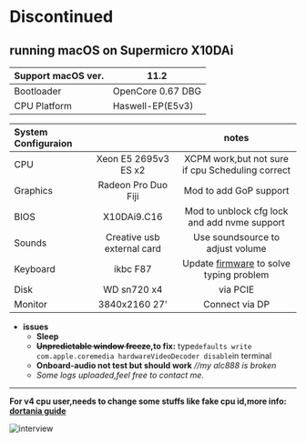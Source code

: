 # Discontinued
## running macOS on Supermicro X10DAi 
|Support macOS ver.|11.2|
|:-|-|
|Bootloader|OpenCore 0.67 DBG|
|CPU Platform|Haswell-EP(E5v3)

|System Configuraion||notes|
|:-|:-:|:-:|
|CPU|Xeon E5 2695v3 ES x2|XCPM work,but not sure if cpu Scheduling correct|
|Graphics|Radeon Pro Duo Fiji |Mod to add GoP support| 
|BIOS|X10DAi9.C16|Mod to unblock cfg lock and add nvme support|
|Sounds|Creative usb external card|Use soundsource to adjust volume|
|Keyboard|ikbc F87|Update [firmware](https://share.weiyun.com/riG5w1hT) to solve typing problem|
|Disk|WD sn720 x4 |via PCIE|added deviceproperties and set to "bulit-in"|
|Monitor|3840x2160 27' |Connect via DP|
* __issues__ 
  * __Sleep__
  * __~~Unpredictable window freeze~~,to fix:__ type`defaults write com.apple.coremedia hardwareVideoDecoder disable`in terminal
  * __Onboard-audio not test but should work__ *//my alc888 is broken*
  * _Some logs uploaded,feel free to contact me._  
*** 
__For v4 cpu user,needs to change some stuffs like fake cpu id,more info: [dortania guide](https://dortania.github.io/OpenCore-Install-Guide/config-HEDT/broadwell-e.html#acpi/)__  


![interview](https://github.com/wmyfelix/X10DAi-hackintosh/blob/main/interview.png?raw=true)
